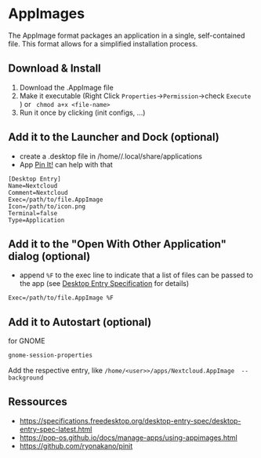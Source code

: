 # AppImages

The AppImage format packages an application in a single, self-contained file. This format allows for a simplified installation process.

## Download & Install
1. Download the .AppImage file
2. Make it executable (Right Click `Properties`->`Permission`->check `Execute` ) or `
chmod a+x <file-name>` 
1. Run it once by clicking (init configs, ...)

## Add it to the Launcher and Dock (optional)
- create a .desktop file in /home/<user>/.local/share/applications
- App [Pin It!](https://github.com/ryonakano/pinit) can help with that

```
[Desktop Entry]
Name=Nextcloud
Comment=Nextcloud
Exec=/path/to/file.AppImage
Icon=/path/to/icon.png
Terminal=false
Type=Application
```

## Add it to the "Open With Other Application" dialog (optional)
- append `%F` to the exec line to indicate that a list of files can be passed to the app (see [Desktop Entry Specification](https://specifications.freedesktop.org/desktop-entry-spec/desktop-entry-spec-latest.html) for details)
  
 `Exec=/path/to/file.AppImage %F`

## Add it to Autostart (optional)
for GNOME
```bash
gnome-session-properties
```

Add the respective entry, like `/home/<user>>/apps/Nextcloud.AppImage  --background`

## Ressources
- https://specifications.freedesktop.org/desktop-entry-spec/desktop-entry-spec-latest.html
- https://pop-os.github.io/docs/manage-apps/using-appimages.html
- https://github.com/ryonakano/pinit